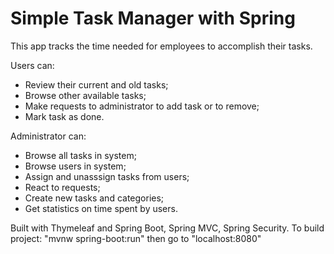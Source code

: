# Simple Task Manager with Spring

This app tracks the time needed for employees to accomplish their tasks.

Users can:
- Review their current and old tasks;
- Browse other available tasks;
- Make requests to administrator to add task or to remove;
- Mark task as done.

Administrator can:
- Browse all tasks in system;
- Browse users in system;
- Assign and unasssign tasks from users;
- React to requests;
- Create new tasks and categories;
- Get statistics on time spent by users.

Built with Thymeleaf and Spring Boot, Spring MVC, Spring Security.
To build project:   "mvnw spring-boot:run" then go to "localhost:8080"
